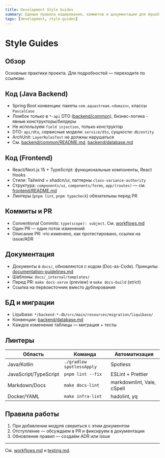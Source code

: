 ```yaml
---
title: Development Style Guides
summary: Единые правила кодирования, коммитов и документации для AquaStream.
tags: [development, style-guides]
---
```


# Style Guides

## Обзор

Основные практики проекта. Для подробностей — переходите по ссылкам.

## Код (Java Backend)

- Spring Boot конвенции: пакеты `com.aquastream.<domain>`, классы `PascalCase`
- Ломбок только в `*-api` DTO ([backend/common](../backend/common/README.md)), бизнес-логика - явные конструкторы/билдеры
- Не используем `field injection`, только конструктор
- DTO: `api/dto`, сервисные модели: `service/dto`, сущности: `db/entity`
- ArchUnit: `LayerRulesTest` не должны нарушаться
- См. [backend/common/README.md](../backend/common/README.md), [backend/database.md](../backend/database.md)

## Код (Frontend)

- React/Next.js 15 + TypeScript: функциональные компоненты, React Hooks
- Стили: Tailwind + shadcn/ui, паттерны `class-variance-authority`
- Структура: `components/ui`, `components/forms`, `app/(routes)` — см. [frontend/README.md](../frontend/README.md)
- Линтеры (`pnpm lint`, `pnpm typecheck`) обязательны перед PR

## Коммиты и PR

- Conventional Commits: `type(scope): subject`. См. [workflows.md](workflows.md#commit-messages-conventional-commits)
- Один PR — один поток изменений
- Описание PR: что изменено, как протестировано, ссылки на issue/ADR

## Документация

- Документы в `docs/`, обновляются с кодом (Doc-as-Code). Принципы: [documentation-guidelines.md](../_internal/documentation-guidelines.md)
- Шаблоны: `docs/_internal/templates/`
- Перед PR: `make docs-serve` (preview) и `make docs-build` (strict)
- Ссылка на первоисточник вместо дублирования

## БД и миграции

- Liquibase: `*/backend-*-db/src/main/resources/migration/liquibase/`
- Конвенции: [backend/database.md](../backend/database.md)
- Каждое изменение таблицы — миграция + тесты

## Линтеры

| Область | Команда | Автоматизация |
|---------|---------|----------------|
| Java/Kotlin | `./gradlew spotlessApply` | Spotless |
| JavaScript/TypeScript | `pnpm lint --fix` | ESLint + Prettier |
| Markdown/Docs | `make docs-lint` | markdownlint, Vale, cSpell |
| Docker/YAML | `make infra-lint` | hadolint, yq |

## Правила работы

1. При добавлении модуля свериться с этим документом
2. Отступление — обсуждаем в PR и фиксируем в документации
3. Обновление правил — создаём ADR или issue

---

См. [workflows.md](workflows.md) и [testing.md](testing.md).
